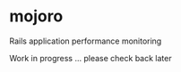 mojoro
======

Rails application performance monitoring

Work in progress ... please check back later
